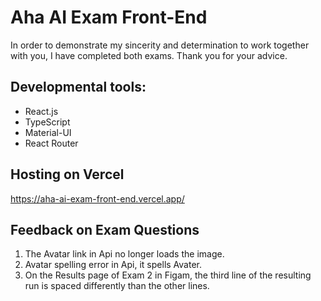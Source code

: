 # Aha AI Exam Front-End
In order to demonstrate my sincerity and determination to work together with you, I have completed both exams. 
Thank you for your advice.

## Developmental tools:
- React.js
- TypeScript
- Material-UI
- React Router

## Hosting on Vercel
https://aha-ai-exam-front-end.vercel.app/

## Feedback on Exam Questions
1. The Avatar link in Api no longer loads the image.
2. Avatar spelling error in Api, it spells Avater.
3. On the Results page of Exam 2 in Figam, the third line of the resulting run is spaced differently than the other lines.
